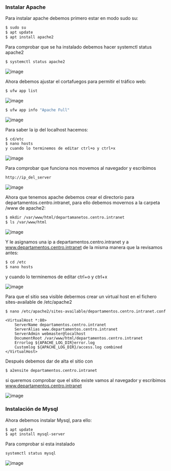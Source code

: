### Instalar Apache
Para instalar apache debemos primero estar en modo sudo su:
```bash
$ sudo su
$ apt update
$ apt install apache2
```
Para comprobar que se ha instalado debemos hacer systemctl status apache2
```bash
$ systemctl status apache2
```
![image](https://user-images.githubusercontent.com/91255763/204372625-2ecbcc3b-ca82-4ea9-9aa0-a7203bfa854c.png)

Ahora debemos ajustar el cortafuegos para permitir el tráfico web:
```bash
$ ufw app list
```
![image](https://user-images.githubusercontent.com/91255763/204376644-33900e2d-61c5-46da-9b10-930c1df3d1bc.png)

```bash
$ ufw app info "Apache Full"
```
![image](https://user-images.githubusercontent.com/91255763/204377064-3b60570f-cbb7-4a45-a2ad-ee7873e5ee75.png)

Para saber la ip del localhost hacemos:

```bash
$ cd/etc 
$ nano hosts
y cuando lo terminemos de editar ctrl+o y ctrl+x
```
![image](https://user-images.githubusercontent.com/91255763/204559096-d9429bf5-78c8-4971-928c-162d4ca3ddfb.png)


Para comprobar que funciona nos movemos al navegador y escribimos 
```bash
http://ip_del_server
```
![image](https://user-images.githubusercontent.com/91255763/204578733-e59e1e66-24c6-4623-a86c-8a60650e9a3d.png)

Ahora que tenemos apache debemos crear el directorio para departamentos.centro.intranet, para ello debemos movernos a la carpeta /www de apache2:

```bash
$ mkdir /var/www/html/departamanetos.centro.intranet
$ ls /var/www/html
```
![image](https://user-images.githubusercontent.com/91255763/204560290-73b5f451-7bfd-420c-b252-9da2b70e5e7b.png)

Y le  asignamos una ip a departamentos.centro.intranet y a www.departamentos.centro.intranet  de la misma manera que la revisamos antes:

```bash
$ cd /etc
$ nano hosts
```
y cuando lo terminemos de editar ctrl+o y ctrl+x

![image](https://user-images.githubusercontent.com/91255763/204578502-b1d47218-fe71-46ce-8502-6c4980389d93.png)


Para que el sitio sea visible debermos crear un virtual host en el fichero sites-available de /etc/apache2
```bash 
$ nano /etc/apache2/sites-available/departamentos.centro.intranet.conf
```
```apache2
<VirtualHost *:80>
    ServerName departamentos.centro.intranet
    ServerAlias www.departamentos.centro.intranet
    ServerAdmin webmaster@localhost
    DocumentRoot /var/www/html/departamentos.centro.intranet
    Errorlog ${APACHE_LOG_DIR}error.log
    Customlog ${APACHE_LOG_DIR}/access.log combined
</VirtualHost>
```
Después debemos dar de alta el sitio con 

```bash
$ a2ensite departamentos.centro.intranet
```
si queremos comprobar que el sitio existe vamos al navegador y escribimos www.departamentos.centro.intranet 

![image](https://user-images.githubusercontent.com/91255763/204577842-399c5b04-251f-4978-adc4-98726523704b.png)


### Instalación de Mysql
Ahora debemos instalar Mysql, para ello:
```bash
$ apt update
$ apt install mysql-server
```
Para comprobar si esta instalado 
```bash
systemctl status mysql
```
![image](https://user-images.githubusercontent.com/91255763/204375487-df023bc2-9712-4107-b90d-8b8d49bff650.png)
